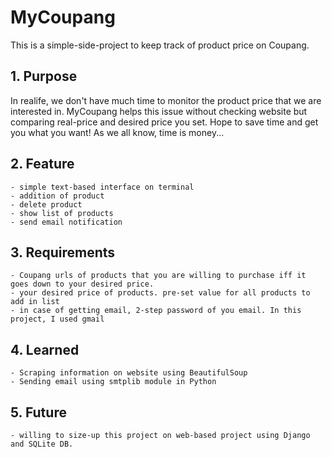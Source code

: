 # MyCoupang
This is a simple-side-project to keep track of product price on Coupang.

## 1. Purpose
In realife, we don't have much time to monitor the product price that we are interested in. MyCoupang helps this issue without checking website but comparing real-price and desired price you set. Hope to save time and get you what you want! As we all know, time is money...
  
## 2. Feature
    - simple text-based interface on terminal
    - addition of product 
    - delete product 
    - show list of products
    - send email notification

## 3. Requirements
    - Coupang urls of products that you are willing to purchase iff it goes down to your desired price.
    - your desired price of products. pre-set value for all products to add in list
    - in case of getting email, 2-step password of you email. In this project, I used gmail

## 4. Learned
    - Scraping information on website using BeautifulSoup
    - Sending email using smtplib module in Python

## 5. Future 
    - willing to size-up this project on web-based project using Django and SQLite DB.
